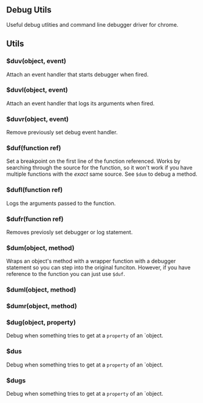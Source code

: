 Debug Utils
-----------

Useful debug utlities and command line debugger driver for chrome.

## Utils

### $duv(object, event)

Attach an event handler that starts debugger when fired.

### $duvl(object, event)

Attach an event handler that logs its arguments when fired.

### $duvr(object, event)

Remove previously set debug event handler.

### $duf(function ref)

Set a breakpoint on the first line of the function referenced. Works by
searching through the source for the function, so it won't work if you have
multiple functions with the _exact_ same source. See `$dum` to debug a method.

### $dufl(function ref)

Logs the arguments passed to the function.

### $dufr(function ref)

Removes previosly set debugger or log statement.

### $dum(object, method)

Wraps an object's method with a wrapper function with a debugger statement so
you can step into the original funciton. However, if you have reference to
the function you can just use `$duf`.

### $duml(object, method)

### $dumr(object, method)

### $dug(object, property)

Debug when something tries to get at a `property` of an `object.

### $dus

Debug when something tries to get at a `property` of an `object.

### $dugs

Debug when something tries to get at a `property` of an `object.
